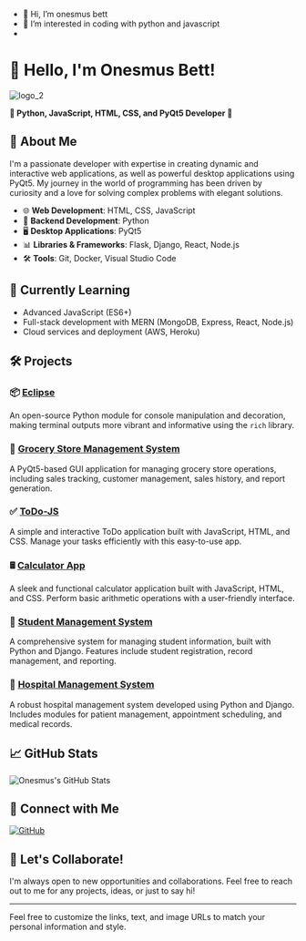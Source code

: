 - 👋 Hi, I’m onesmus bett
- 👀 I’m interested in coding with python and javascript
- 
# 👋 Hello, I'm Onesmus Bett!
![logo_2](https://github.com/user-attachments/assets/a1012678-9c51-429c-9f35-986798b357ca)



**🌟 Python, JavaScript, HTML, CSS, and PyQt5 Developer 🌟**


## 🚀 About Me

I'm a passionate developer with expertise in creating dynamic and interactive web applications, as well as powerful desktop applications using PyQt5. My journey in the world of programming has been driven by curiosity and a love for solving complex problems with elegant solutions.

- 🌐 **Web Development**: HTML, CSS, JavaScript
- 🐍 **Backend Development**: Python
- 🖥️ **Desktop Applications**: PyQt5
- 📊 **Libraries & Frameworks**: Flask, Django, React, Node.js
- 🛠️ **Tools**: Git, Docker, Visual Studio Code

## 🌱 Currently Learning

- Advanced JavaScript (ES6+)
- Full-stack development with MERN (MongoDB, Express, React, Node.js)
- Cloud services and deployment (AWS, Heroku)

## 🛠️ Projects

### 📦 [Eclipse](https://github.com/ONESMUSBETT/eclipse)

An open-source Python module for console manipulation and decoration, making terminal outputs more vibrant and informative using the `rich` library.

### 🛒 [Grocery Store Management System](https://github.com/ONESMUSBETT/grocery-store-management-system)

A PyQt5-based GUI application for managing grocery store operations, including sales tracking, customer management, sales history, and report generation.

### ✅ [ToDo-JS](https://github.com/ONESMUSBETT/todo-js)

A simple and interactive ToDo application built with JavaScript, HTML, and CSS. Manage your tasks efficiently with this easy-to-use app.


### 🖩 [Calculator App](https://github.com/ONESMUSBETT/calculator-app)

A sleek and functional calculator application built with JavaScript, HTML, and CSS. Perform basic arithmetic operations with a user-friendly interface.

### 🏫 [Student Management System](https://github.com/ONESMUSBETT/student-management-system)

A comprehensive system for managing student information, built with Python and Django. Features include student registration, record management, and reporting.

### 🏥 [Hospital Management System](https://github.com/ONESMUSBETT/hospital-management-system)

A robust hospital management system developed using Python and Django. Includes modules for patient management, appointment scheduling, and medical records.


## 📈 GitHub Stats

![Onesmus's GitHub Stats](https://github-readme-stats.vercel.app/api?username=ONESMUSBETT&show_icons=true&theme=radical)

## 🔗 Connect with Me
[![GitHub](https://img.shields.io/badge/-GitHub-black?style=flat-square&logo=GitHub&logoColor=white&link=https://github.com/onesmuskipchumba0)](https://github.com/onesmuskipchumba0)



## 💬 Let's Collaborate!

I'm always open to new opportunities and collaborations. Feel free to reach out to me for any projects, ideas, or just to say hi!

---

Feel free to customize the links, text, and image URLs to match your personal information and style.


<!---
onesmuskipchumba0/onesmuskipchumba0 is a ✨ special ✨ repository because its `README.md` (this file) appears on your GitHub profile.
You can click the Preview link to take a look at your changes.
--->
